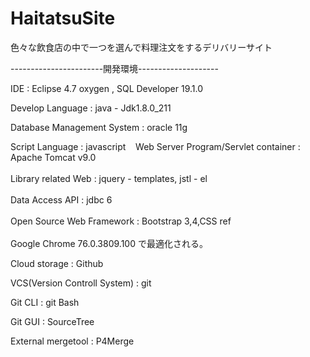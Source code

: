 # HaitatsuSite
色々な飲食店の中で一つを選んで料理注文をするデリバリーサイト
  
-----------------------開発環境--------------------  
  
IDE : Eclipse 4.7 oxygen , SQL Developer 19.1.0  

Develop Language : java - Jdk1.8.0_211  

Database Management System : oracle 11g  
      
⁠Script Language : javascript   
⁠
⁠Web Server Program/Servlet container : Apache Tomcat v9.0  
⁠  
Library related Web : jquery - templates, jstl - el  
⁠  
Data Access API : jdbc 6  
⁠  
Open Source Web Framework : Bootstrap 3,4,CSS ref  
⁠  
⁠Google Chrome 76.0.3809.100 で最適化される。  

⁠⁠Cloud storage⁠ : Github  ⁠
      
⁠VCS(Version Controll System) : git  
      
⁠⁠Git CLI ⁠: git Bash  ⁠⁠
      
Git GUI⁠ : SourceTree  
      
⁠⁠External mergetool⁠ : P4Merge  
